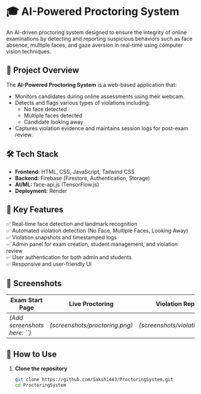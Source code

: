 # 🎓 AI-Powered Proctoring System

An AI-driven proctoring system designed to ensure the integrity of online examinations by detecting and reporting suspicious behaviors such as face absence, multiple faces, and gaze aversion in real-time using computer vision techniques.

## 🚀 Project Overview

The **AI-Powered Proctoring System** is a web-based application that:
- Monitors candidates during online assessments using their webcam.
- Detects and flags various types of violations including:
  - No face detected
  - Multiple faces detected
  - Candidate looking away
- Captures violation evidence and maintains session logs for post-exam review.

## 🛠️ Tech Stack

- **Frontend:** HTML, CSS, JavaScript, Tailwind CSS
- **Backend:** Firebase (Firestore, Authentication, Storage)
- **AI/ML:** face-api.js (TensorFlow.js)
- **Deployment:** Render

## 📌 Key Features

✅ Real-time face detection and landmark recognition  
✅ Automated violation detection (No Face, Multiple Faces, Looking Away)  
✅ Violation snapshots and timestamped logs  
✅ Admin panel for exam creation, student management, and violation review  
✅ User authentication for both admin and students  
✅ Responsive and user-friendly UI  

## 📸 Screenshots

| Exam Start Page | Live Proctoring | Violation Report |
|-----------------|-----------------|------------------|
| *(Add screenshots here: ``)* | *(screenshots/proctoring.png)* | *(screenshots/violations.png)* |

## 📝 How to Use

1. **Clone the repository**
   ```bash
   git clone https://github.com/Sakshi443/ProctoringSystem.git
   cd ProctoringSystem
